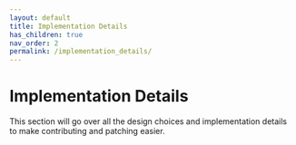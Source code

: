 ```yaml
---
layout: default
title: Implementation Details
has_children: true
nav_order: 2
permalink: /implementation_details/
---
```


# Implementation Details
This section will go over all the design choices and implementation details to make contributing and patching easier.
